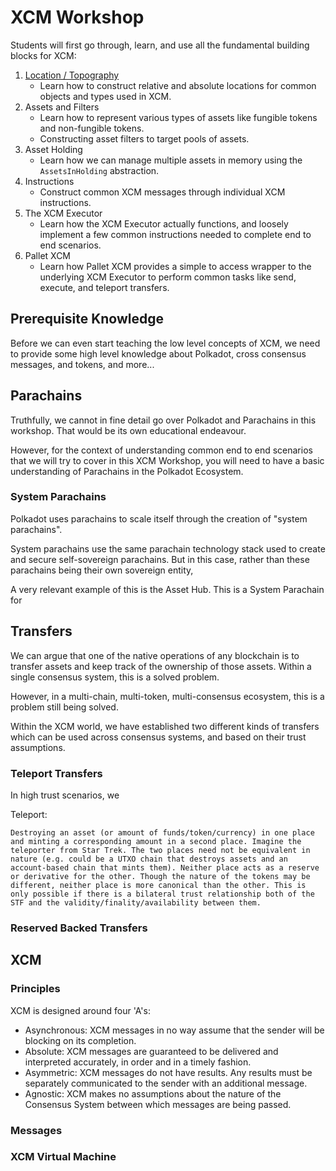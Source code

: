 # XCM Workshop

Students will first go through, learn, and use all the fundamental building blocks for XCM:

1. [Location / Topography](location.md)
	- Learn how to construct relative and absolute locations for common objects and types used in XCM.
2. Assets and Filters
	- Learn how to represent various types of assets like fungible tokens and non-fungible tokens.
	- Constructing asset filters to target pools of assets.
3. Asset Holding
	- Learn how we can manage multiple assets in memory using the `AssetsInHolding` abstraction.
4. Instructions
	- Construct common XCM messages through individual XCM instructions.
5. The XCM Executor
	- Learn how the XCM Executor actually functions, and loosely implement a few common instructions needed to complete end to end scenarios.
6. Pallet XCM
	- Learn how Pallet XCM provides a simple to access wrapper to the underlying XCM Executor to perform common tasks like send, execute, and teleport transfers.


## Prerequisite Knowledge

Before we can even start teaching the low level concepts of XCM, we need to provide some high level knowledge about Polkadot, cross consensus messages, and tokens, and more...

## Parachains

Truthfully, we cannot in fine detail go over Polkadot and Parachains in this workshop. That would be its own educational endeavour.

However, for the context of understanding common end to end scenarios that we will try to cover in this XCM Workshop, you will need to have a basic understanding of Parachains in the Polkadot Ecosystem.

### System Parachains

Polkadot uses parachains to scale itself through the creation of "system parachains".

System parachains use the same parachain technology stack used to create and secure self-sovereign parachains. But in this case, rather than these parachains being their own sovereign entity,

A very relevant example of this is the Asset Hub. This is a System Parachain for

## Transfers

We can argue that one of the native operations of any blockchain is to transfer assets and keep track of the ownership of those assets. Within a single consensus system, this is a solved problem.

However, in a multi-chain, multi-token, multi-consensus ecosystem, this is a problem still being solved.

Within the XCM world, we have established two different kinds of transfers which can be used across consensus systems, and based on their trust assumptions.

### Teleport Transfers

In high trust scenarios, we

Teleport:

	Destroying an asset (or amount of funds/token/currency) in one place and minting a corresponding amount in a second place. Imagine the teleporter from Star Trek. The two places need not be equivalent in nature (e.g. could be a UTXO chain that destroys assets and an account-based chain that mints them). Neither place acts as a reserve or derivative for the other. Though the nature of the tokens may be different, neither place is more canonical than the other. This is only possible if there is a bilateral trust relationship both of the STF and the validity/finality/availability between them.

### Reserved Backed Transfers

## XCM

### Principles

XCM is designed around four 'A's:

- Asynchronous: XCM messages in no way assume that the sender will be blocking on its completion.
- Absolute: XCM messages are guaranteed to be delivered and interpreted accurately, in order and in a timely fashion.
- Asymmetric: XCM messages do not have results. Any results must be separately communicated to the sender with an additional message.
- Agnostic: XCM makes no assumptions about the nature of the Consensus System between which messages are being passed.

### Messages

### XCM Virtual Machine
